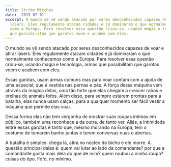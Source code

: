 ```yaml
---
title: Strike Witches
date: '2015-07-01'
excerpt: O mundo se vê sendo atacado por seres desconhecidos capazes de voar e atirar
  lasers. Eles regulamente atacam cidades e já dominaram o que normalmente conhecemos
  como a Europa. Para resolver essa questão criou-se, usando magia e tecnologia, armas
  que possibilitam que garotas voem e acabem com eles.
---
```




O mundo se vê sendo atacado por seres desconhecidos capazes de voar e
atirar lasers. Eles regulamente atacam cidades e já dominaram o que
normalmente conhecemos como a Europa. Para resolver essa questão
criou-se, usando magia e tecnologia, armas que possibilitam que garotas
voem e acabem com eles.

Essas garotas, usam armas comuns mas para voar contam com a ajuda de uma
especial, que é vestida nas pernas e pés. A força dessa máquina vem
através da mágica delas, uma tão forte que elas chegam a crescer rabos e
orelhas de animais fofos. Além disso, para sempre estarem prontas para a
batalha, elas nunca usam calças, para a qualquer momento ser fácil
vestir a máquina que permite elas voar.

Dessa forma elas não tem vergonha de mostrar suas roupas intimas em
público, também uma reconhece a da outra, de tanto ver. Aliás, a
intimidade entre essas garotas é tanto que, mesmo morando na Europa, tem
o costume de tomarem banho juntas e terem conversas nuas e abertas.

A batalha é simples: chega lá, atira no núcleo do bicho e ele morre. A
questão principal delas é: quem vai lutar ao lado da comandante? por que
a comandante gosta mais dela do que de mim? quem roubou a minha roupa?
coisas do tipo. Fofo, no mínimo.



